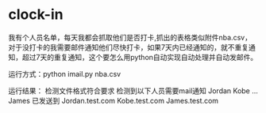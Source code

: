 # clock-in

我有个人员名单，每天我都会抓取他们是否打卡,抓出的表格类似附件nba.csv，对于没打卡的我需要邮件通知他们尽快打卡，如果7天内已经通知的，就不重复通知，超过7天的重复通知，这个要怎么用python自动实现自动处理并自动发邮件。

运行方式：python imail.py nba.csv

运行结果：
检测文件格式符合要求
检测到以下人员需要mail通知
Jordan
Kobe
...
James
已发送到
Jordan.test.com
Kobe.test.com
James.test.com
